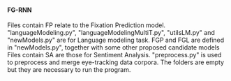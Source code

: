 #### FG-RNN
Files contain FP relate to the Fixation Prediction model.
"languageModeling.py", "languageModelingMultiT.py", "utilsLM.py" and "newModels.py" are for Language modeling task. 
FGP and FGL are defined in "newModels.py", together with some other proposed candidate models
Files contain SA are those for Sentiment Analysis. 
"preprocess.py" is used to preprocess and merge eye-tracking data corpora. 
The folders are empty but they are necessary to run the program.
